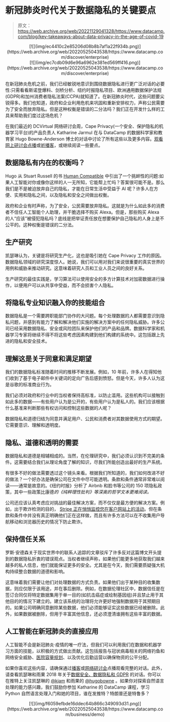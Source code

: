# 新冠肺炎时代关于数据隐私的关键要点

> 原文：<https://web.archive.org/web/20221129041328/https://www.datacamp.com/blog/key-takeaways-about-data-privacy-in-the-age-of-covid-19>

<center>[![](img/ec4410c2e85206d08b8b7af1a22f934b.png)](https://web.archive.org/web/20220525043538/https://www.datacamp.com/discover/enterprise)</center>

<center>[![](img/ec7cdb09d6e96a6962e381ed569ff416.png)](https://web.archive.org/web/20220525043538/https://www.datacamp.com/discover/enterprise)</center>

在新冠肺炎危机之前，我们已经敏锐地意识到围绕数据隐私进行更广泛对话的必要性:只需看看斯诺登爆料、剑桥分析、纽约时报隐私项目、欧洲通用数据保护法规(GDPR)和加州消费者隐私法案(CCPA)就知道了。在新冠肺炎时代，这些问题要尖锐得多。我们也知道，政府和企业利用危机来巩固和重新安排权力，声称公民需要为了安全而放弃隐私。但是这种权衡是错误的二分法吗？我们正在开发什么样的工具来帮助我们度过这场危机？

在我们最近的 DCVirtual 网络研讨会周，Cape Privacy(一个安全、保护隐私的机器学习平台)的产品负责人 Katharine Jarmul 在与 DataCamp 的数据科学家和教育家 Hugo Bowne-Anderson 博士的对话中讨论了所有这些以及更多内容。[观看网上研讨会点播](https://web.archive.org/web/20220525043538/https://www.datacamp.com/resources/webinars/data-privacy-in-the-age-of-covid-19)或[听播客](https://web.archive.org/web/20220525043538/https://www.datacamp.com/community/podcast/Data-Privacy-Age-of-COVID-19)，或继续阅读一些要点。

## 数据隐私有内在的权衡吗？

Hugo 从 Stuart Russell 的书 [Human Compatible](https://web.archive.org/web/20220525043538/https://www.amazon.com/Human-Compatible-Artificial-Intelligence-Problem-ebook/dp/B07N5J5FTS) 中引出了一个挑衅性的问题:如果人工智能对你或像你这样的人一无所知，它能帮上忙吗？答案很可能不是。那么我们是不是被迫放弃自己的隐私，才能在日常生活中受益于 AI 呢？许多人在方便、实用和隐私之间，以及隐私和安全之间做出权衡。

政府和企业有时声称，为了安全，公民需要放弃隐私。这就是为什么如此多的消费者不信任人工智能个人助理，并干脆选择不购买 Alexa。但是，那些购买 Alexa 的人“应该”被侵犯隐私吗？底线是把举证责任放在想要保护自己隐私的人身上是不公平的。这种权衡是错误的二分法。

## 生产研究

凯瑟琳认为，关键是将研究生产化，这也是吸引她在 Cape Privacy 工作的原因。数据隐私领域的研究深度惊人。她说，我们可以用对我们来说很重要的真实世界的用例和威胁来推动研究。这意味着研究人员和工业人员之间的良好关系。

生产研究的最佳实践是，学习算法可以使用安全的多方计算技术对加密数据进行操作，以便用户可以从共享中受益，而不会损害个人隐私。

## 将隐私专业知识融入你的技能组合

数据隐私是一个需要跨职能部门协作的大问题。每个处理数据的人都需要意识到隐私问题，并感到有能力了解和解决他们实施的解决方案中的任何隐私威胁。许多公司已经采用数据隐私、安全或风险团队来保护他们的产品和品牌。数据科学家和机器学习专家将继续不得不将这些考虑因素构建到他们构建的系统中。这包括跟上先进的隐私和安全技术。

## 理解这是关于同意和满足期望

我们的数据隐私标准随着时间的推移不断发展。例如，10 年前，许多人在得知他们收到了基于电子邮件中关键词的定向广告后感到愤怒。但是今天，许多人认为这是谷歌的标准商业行为。

我们必须对政府和行业中的当权者保持高标准，以防止滥用。这些机构可以接触到如此多的数据——有些用户认为是公开的，有些用户认为是私人的。我们应该根据什么基准来判断那些有权访问和控制这些数据的人呢？

数据隐私和道德归结为同意并满足用户、公民和消费者对其数据使用方式的期望。它需要意识、理解和透明度。

## 隐私、道德和透明的需要

数据隐私和道德是相辅相成的。当然，在伦理研究中，我们必须认识到不完美的条件。这需要结合我们从理论角度了解的知识，尽我们所能创造出最好的生产系统。

有很多不好的做法需要透过这个镜头来看。根据我们所知道的，我们如何改进不好的做法？一个好办法是确保公司在文件中尽可能透明。条款和条件通常非常难以阅读——通常是故意的。《纽约时报》分析了 Airbnb 和脸书等公司的 150 项隐私政策，其中一些政策比康德*的《纯粹理性批判》等深奥的哲学文本更难阅读。*

公司还应该认真考虑应对挑战的最佳解决方案，而不仅仅是最方便的解决方案。例如，出于欺诈检测的目的， [Stripe 正在悄悄监控您在客户网站上的活动](https://web.archive.org/web/20220525043538/https://mtlynch.io/stripe-recording-its-customers/)。但在条款和条件中并没有真正明确他们正在这样做，而且有许多方法可以在不收集用户导航移动和浏览器历史的情况下防止欺诈。

## 保持信任关系

罗斯·安德森关于现实世界中的联系人追踪的文章驳斥了许多反对这篇博文开头提到的数据隐私折衷的错误观点。当权者继续声称，如果他们能更多地获取我们越来越多的私人信息，他们就能保证更多的安全。尤其是在今天，我们需要质疑强大机构持续整合数据的道德和影响。

这意味着我们需要让他们对处理数据的方式负责。如果他们出于某种目的收集数据，则应仅限于该用途，并在事后删除。例如，在数据伦理社区中，数据信任是在签订合同仅将特定数据集用于单一目的(如抗击癌症或绘制基因组)并且禁止用于其他目的的情况下建立的。建立该系统的治理将允许更好地强制数据用于其预期目的。如果公司明确同意删除某些数据，他们必须能够证实这些数据已经被删除。此外，如果数据被删除，但用于丰富其他信息，还必须澄清谁拥有这些丰富的数据。

## 人工智能在新冠肺炎的直接应用

人工智能不会是新冠肺炎·疫情的唯一疗法，但我们可以利用我们在数据和机器学习方面的技能，以积极的方式做出贡献。这包括报告与冠状病毒相关的网络钓鱼和网络安全威胁、[医院容量规划](https://web.archive.org/web/20220525043538/https://www.datacamp.com/resources/webinars/covid-19-and-hospital-capacity-planning)、以及优化后勤运营以确保物资的公平分配。

如果你喜欢这些内容，请确保通过[播客](https://web.archive.org/web/20220525043538/https://www.datacamp.com/community/podcast/Data-Privacy-Age-of-COVID-19)或[网络研讨会](https://web.archive.org/web/20220525043538/https://www.datacamp.com/resources/webinars/data-privacy-in-the-age-of-covid-19)点播观看完整的对话。此外，请查看凯瑟琳和雨果 2018 年关于[数据安全、数据隐私和 GDPR](https://web.archive.org/web/20220525043538/https://www.datacamp.com/community/podcast/data-security-privacy-gdpr) 的对话。你可以在推特上关注凯瑟琳的 [@kjam](https://web.archive.org/web/20220525043538/https://twitter.com/kjam) 和雨果的 [@hugobowne](https://web.archive.org/web/20220525043538/https://twitter.com/hugobowne) 。如果你对探索自然语言处理的能力感兴趣，我们鼓励你参加 Katharine 的 DataCamp 课程，学习 Python 自然语言处理入门和她的项目，谁在发推特？特朗普还是特鲁多？

<center>[![](img/f6059efbde16ddec64b866c349093d31.png)](https://web.archive.org/web/20220525043538/https://www.datacamp.com/business/demo)</center>